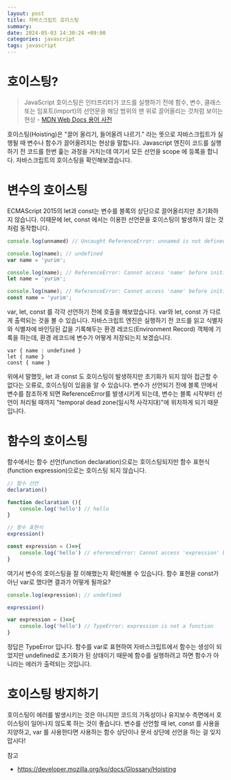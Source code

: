 ```yaml
---
layout: post
title: 자바스크립트 호이스팅
summary: 
date: 2024-05-03 14:30:24 +09:00
categories: javascript
tags: javascript
---
```


# 호이스팅?
>JavaScript 호이스팅은 인터프리터가 코드를 실행하기 전에 함수, 변수, 클래스 또는 임포트(import)의 선언문을 해당 범위의 맨 위로 끌어올리는 것처럼 보이는 현상 - [MDN Web Docs 용어 사전](https://developer.mozilla.org/ko/docs/Glossary/Hoisting)

호이스팅(Hoisting)은 "끌어 올리기, 들어올려 나르기." 라는 뜻으로 자바스크립트가 실행될 때 변수나 함수가 끌어올려지는 현상을 말합니다. Javascript 엔진이 코드를 실행하기 전 코드를 한번 훑는 과정을 거치는데 여기서 모든 선언을 scope 에 등록을 합니다. 자바스크립트의 호이스팅을 확인해보겠습니다.

# 변수의 호이스팅

ECMAScript 2015의 let과 const는 변수를 블록의 상단으로 끌어올리지만 초기화하지 않습니다. 이때문에 let, const 에서는 이용한 선언문을 호이스팅이 발생하지 않는 것처럼 동작합니다.

```javascript
console.log(unnamed) // Uncaught ReferenceError: unnamed is not defined
```
```javascript
console.log(name); // undefined
var name = 'yurim';
```
```javascript
console.log(name); // ReferenceError: Cannot access 'name' before initialization
let name = 'yurim';
```
```javascript
console.log(name); // ReferenceError: Cannot access 'name' before initialization
const name = 'yurim';
```
var, let, const 를 각각 선언하기 전에 호출을 해보았습니다. var와 let, const 가 다르게 출력되는 것을 볼 수 있습니다. 자바스크립트 엔진은 실행하기 전 코드를 읽고 식별자와 식별자에 바인딩된 값을 기록해두는 <span class="h-yellow">환경 레코드(Environment Record)</span> 객체에 기록을 하는데, 환경 레코드에 변수가 어떻게 저장되는지 보겠습니다.

```
var { name : undefined }
let { name }
const { name }
```
위에서 말했듯, let 과 const 도 호이스팅이 발생하지만 초기화가 되지 않아 접근할 수 없다는 오류로, 호이스팅이 있음을 알 수 있습니다. 변수가 선언되기 전에 블록 안에서 변수를 참조하게 되면 ReferenceError를 발생시키게 되는데, 변수는 블록 시작부터 선언이 처리될 때까지 "temporal dead zone(일시적 사각지대)"에 위치하게 되기 때문입니다.


# 함수의 호이스팅


함수에서는 함수 선언(function declaration)으로는 호이스팅되지만 함수 표현식(function expression)으로는 호이스팅 되지 않습니다.

```javascript
// 함수 선언
declaration()

function declaration (){
    console.log('hello') // hello
}
```
```Javascript
// 함수 표현식
expression()

const expression = ()=>{
    console.log('hello') // eferenceError: Cannot access 'expression' before initialization
}
```

여기서 변수의 호이스팅을 잘 이해했는지 확인해볼 수 있습니다. 함수 표현을 const가 아닌 var로 했다면 결과가 어떻게 될까요?

```javascript
console.log(expression); // undefined

expression()

var expression = ()=>{
    console.log('hello') // TypeError: expression is not a function
}
```



정답은 <span class="h-yellow">TypeError</span> 입니다. 함수를 var로 표현하여 자바스크립트에서 함수는 생성이 되었지만 undefined로 초기화가 된 상태이기 때문에 함수를 실행하려고 하면 함수가 아니라는 에러가 출력되는 것입니다.

# 호이스팅 방지하기
호이스팅이 에러를 발생시키는 것은 아니지만 코드의 가독성이나 유지보수 측면에서 호이스팅이 일어나지 않도록 하는 것이 좋습니다.
변수를 선언할 때 let, const 를 사용을 지양하고, var 를 사용한다면 사용하는 함수 상단이나 문서 상단에 선언을 하는 걸 잊지 맙시다! 


참고
- <https://developer.mozilla.org/ko/docs/Glossary/Hoisting>
